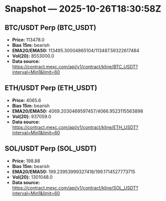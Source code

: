 # Snapshot — 2025-10-26T18:30:58Z

## BTC/USDT Perp (BTC_USDT)
- **Price:** 113478.0
- **Bias 15m:** bearish
- **EMA20/EMA50:** 113495.30004865104/113487.59322617484
- **Vol(20):** 8553000.0
- **Data source:** https://contract.mexc.com/api/v1/contract/kline/BTC_USDT?interval=Min1&limit=60

## ETH/USDT Perp (ETH_USDT)
- **Price:** 4065.6
- **Bias 15m:** bearish
- **EMA20/EMA50:** 4069.2030469597457/4066.9523115563898
- **Vol(20):** 937059.0
- **Data source:** https://contract.mexc.com/api/v1/contract/kline/ETH_USDT?interval=Min1&limit=60

## SOL/USDT Perp (SOL_USDT)
- **Price:** 198.88
- **Bias 15m:** bearish
- **EMA20/EMA50:** 199.23953999327418/199.1714527773715
- **Vol(20):** 1301048.0
- **Data source:** https://contract.mexc.com/api/v1/contract/kline/SOL_USDT?interval=Min1&limit=60
